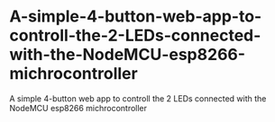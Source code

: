# A-simple-4-button-web-app-to-controll-the-2-LEDs-connected-with-the-NodeMCU-esp8266-michrocontroller
A simple 4-button web app to controll the 2 LEDs connected with the NodeMCU esp8266 michrocontroller
